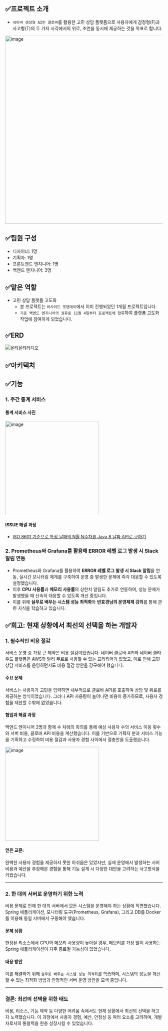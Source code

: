 ## ✅프로젝트 소개
- `네이버 생성형 AI인 클로바`를 활용한 고민 상담 플랫폼으로 사용자에게 감정형(F)과 사고형(T)의 두 가지 시각에서의 위로, 조언을 동시에 제공하는 것을 목표로 합니다.

<img src="https://github.com/user-attachments/assets/80170bc5-3242-4a9d-acae-81d902fe6e10" alt="image" width="600" />

## ✅팀원 구성
- 디자이너: 1명  
- 기획자: 1명  
- 프론트엔드 엔지니어: 1명  
- 백엔드 엔지니어: 3명  

## ✅맡은 역할
- 고민 상담 플랫폼 고도화  
    - 본 프로젝트는 `비사이드 포텐데이`에서 이미 진행되었던 1개월 프로젝트입니다. 
    - `기존 백엔드 엔지니어의 권유로 11월 4일부터 프로젝트에 합류`하여 플랫폼 고도화 작업에 참여하게 되었습니다. 

## ✅ERD
![올려올려라디오](https://github.com/user-attachments/assets/89cec162-af05-4306-9db0-5b30609f38a4)

## ✅아키텍처

## ✅기능
### 1. 주간 통계 서비스
#### 통계 서비스 사진
<img src="https://github.com/user-attachments/assets/07e481a7-000a-4dd9-877e-aabd012cf357" alt="image" width="300" />

#### ISSUE 해결 과정
- [ISO 8601 기준으로 특정 날짜의 N월 N주차를 Java 8 날짜 API로 구하기](https://dkswhdgur246.tistory.com/71)


### 2. Prometheus와 Grafana를 활용해 ERROR 레벨 로그 발생 시 Slack 알림 연동
- Prometheus와 Grafana를 활용하여 **ERROR 레벨 로그 발생 시 Slack 알림**을 연동, 실시간 모니터링 체계를 구축하여 운영 중 발생한 문제에 즉각 대응할 수 있도록 설정했습니다.  
- 이후 **CPU 사용률**과 **메모리 사용률**의 상한치 알림도 추가로 연동하여, 성능 문제가 발생했을 때 신속히 대응할 수 있도록 개선 중입니다.  
- 이를 위해 **실무로 배우는 시스템 성능 최적화**와 **반효경님의 운영체제 강의**를 통해 관련 지식을 학습하고 있습니다.  

## ✅회고: 현재 상황에서 최선의 선택을 하는 개발자
### 1. 필수적인 비용 절감
서비스 운영 중 가장 큰 제약은 비용 절감이었습니다.
네이버 클로바 API와 네이버 클라우드 플랫폼은 AWS와 달리 무료로 사용할 수 있는 프리티어가 없었고, 이로 인해 고민 상담 서비스를 운영하면서도 비용 절감 방안을 강구해야 했습니다.

#### 주요 문제
서비스는 사용자가 고민을 입력하면 내부적으로 클로바 API를 호출하여 상담 및 위로를 제공하는 방식이었습니다. 그러나 API 사용량이 늘어나면 비용이 증가하므로, 사용자 경험을 제한할 수밖에 없었습니다.

#### 협업과 해결 과정
백엔드 엔지니어 2명과 함께 수 차례의 회의를 통해 예상 사용자 수의 서비스 이용 횟수와 서버 비용, 클로바 API 비용을 계산했습니다.
이를 기반으로 기확자 분과 서비스 기능을 기획하고 수정하여 비용 절감과 사용자 경험 사이에서 절충안을 도출했습니다.

<img src="https://github.com/user-attachments/assets/819b9714-a04f-4eb1-8425-cdef046f023a" alt="image" width="300" />

#### 얻은 교훈:
완벽한 사용자 경험을 제공하지 못한 아쉬움은 있었지만, 실제 운영에서 발생하는 서버 비용과 예산을 추정해본 경험을 통해 기능 설계 시 다양한 대안을 고려하는 사고방식을 키웠습니다.

---

### 2. 한 대의 서버로 운영하기 위한 노력
비용 문제로 인해 한 대의 서버에서 모든 시스템을 운영해야 하는 상황에 직면했습니다.
Spring 애플리케이션, 모니터링 도구(Prometheus, Grafana), 그리고 DB를 Docker를 이용해 동일 서버에서 구동해야 했습니다.

#### 문제 상황
한정된 리소스에서 CPU와 메모리 사용량이 높아질 경우, 메모리를 가장 많이 사용하는 Spring 애플리케이션이 자주 종료될 가능성이 있었습니다.

#### 대응 방안
이를 해결하기 위해 `실무로 배우는 시스템 성능 최적화`를 학습하며, 시스템의 성능을 개선할 수 있는 최적화 방법과 안정적인 서버 운영 방안을 모색 중입니다.

---

### 결론: 최선의 선택을 위한 태도
비용, 리소스, 기능 제약 등 다양한 어려움 속에서도 현재 상황에서 최선의 선택을 하고자 노력했습니다. 이 과정에서 사용자 경험, 예산, 안정성 등 여러 요소를 고려하며, 개발자로서의 통찰력을 한층 성장시킬 수 있었습니다.
